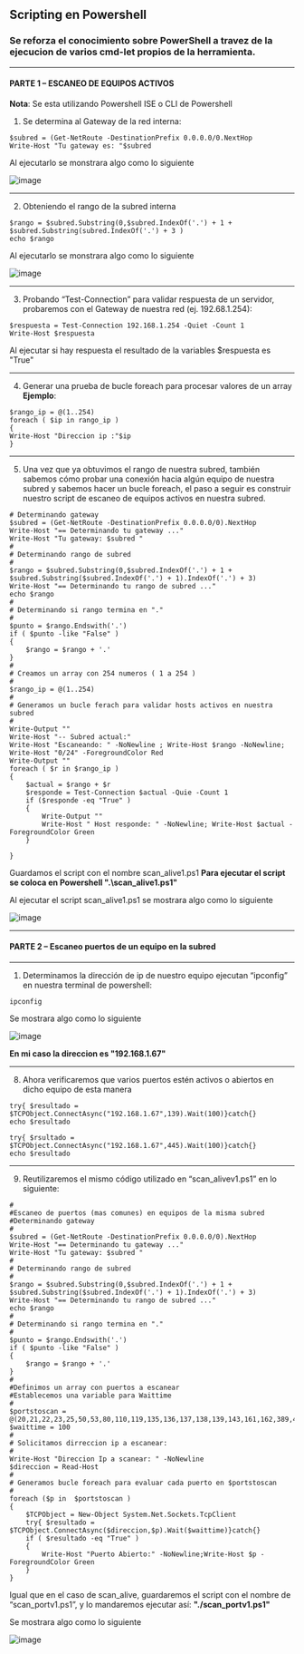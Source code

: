 ## Scripting en Powershell
### Se reforza el conocimiento sobre PowerShell a travez de la ejecucion de varios cmd-let propios de la herramienta.
___
#### PARTE 1 – ESCANEO DE EQUIPOS ACTIVOS
**Nota**: Se esta utilizando Powershell ISE o CLI de Powershell
1. Se determina al Gateway de la red interna: 
~~~
$subred = (Get-NetRoute -DestinationPrefix 0.0.0.0/0.NextHop
Write-Host "Tu gateway es: "$subred
~~~
Al ejecutarlo se monstrara algo como lo siguiente

![image](https://user-images.githubusercontent.com/111693854/204615043-fdab6fa2-edc4-44b9-a25e-0fba4e22ffa2.png)

___
2. Obteniendo el rango de la subred interna
~~~
$rango = $subred.Substring(0,$subred.IndexOf('.') + 1 + $subred.Substring(subred.IndexOf('.') + 3 )
echo $rango
~~~
Al ejecutarlo se monstrara algo como lo siguiente

![image](https://user-images.githubusercontent.com/111693854/204615135-49ac21ee-2f61-4cd2-ae93-056311a2631a.png)

___
3. Probando “Test-Connection” para validar respuesta de un servidor, probaremos con el
Gateway de nuestra red (ej. 192.68.1.254): 
~~~
$respuesta = Test-Connection 192.168.1.254 -Quiet -Count 1
Write-Host $respuesta
~~~
Al ejecutar si hay respuesta el resultado de la variables $respuesta es "True"

___
4. Generar una prueba de bucle foreach para procesar valores de un array
**Ejemplo**:
~~~
$rango_ip = @(1..254)
foreach ( $ip in rango_ip )
{
Write-Host "Direccion ip :"$ip
}
~~~

___
5. Una vez que ya obtuvimos el rango de nuestra subred, también sabemos cómo probar una
conexión hacia algún equipo de nuestra subred y sabemos hacer un bucle foreach, el paso a seguir es construir nuestro script de escaneo de equipos activos en nuestra subred.

~~~
# Determinando gateway 
$subred = (Get-NetRoute -DestinationPrefix 0.0.0.0/0).NextHop
Write-Host "== Determinando tu gateway ..."
Write-Host "Tu gateway: $subred " 
#
# Determinando rango de subred 
#
$rango = $subred.Substring(0,$subred.IndexOf('.') + 1 + $subred.Substring($subred.IndexOf('.') + 1).IndexOf('.') + 3)
Write-Host "== Determinando tu rango de subred ..."
echo $rango 
#
# Determinando si rango termina en "."
#
$punto = $rango.Endswith('.')
if ( $punto -like "False" )
{
	$rango = $rango + '.' 
}
#
# Creamos un array con 254 numeros ( 1 a 254 )
#
$rango_ip = @(1..254)
#
# Generamos un bucle ferach para validar hosts activos en nuestra subred
#
Write-Output ""
Write-Host "-- Subred actual:"
Write-Host "Escaneando: " -NoNewline ; Write-Host $rango -NoNewline; Write-Host "0/24" -ForegroundColor Red
Write-Output ""
foreach ( $r in $rango_ip ) 
{
	$actual = $rango + $r 
	$responde = Test-Connection $actual -Quie -Count 1
	if ($responde -eq "True" ) 
	{
		Write-Output ""
		Write-Host " Host responde: " -NoNewline; Write-Host $actual -ForegroundColor Green
	}

}
~~~
Guardamos el script con el nombre scan_alive1.ps1
**Para ejecutar el script se coloca en Powershell ".\scan_alive1.ps1"**

Al ejecutar el script scan_alive1.ps1 se mostrara algo como lo siguiente 

![image](https://user-images.githubusercontent.com/111693854/204619580-399734eb-4059-4e4f-a1cc-4786acdce345.png)

___

#### PARTE 2 – Escaneo puertos de un equipo en la subred
___
1. Determinamos la dirección de ip de nuestro equipo ejecutan “ipconfig” en nuestra terminal de powershell:
~~~
ipconfig
~~~
Se mostrara algo como lo siguiente 

![image](https://user-images.githubusercontent.com/111693854/204620392-398d3e45-8f40-45c2-a070-d71a64006a34.png)

**En mi caso la direccion es "192.168.1.67"**
___
8. Ahora verificaremos que varios puertos estén activos o abiertos en dicho equipo de esta manera
~~~
try{ $resultado = $TCPObject.ConnectAsync("192.168.1.67",139).Wait(100)}catch{}
echo $resultado
~~~

~~~
try{ $rsultado = $TCPObject.ConnectAsync("192.168.1.67",445).Wait(100)}catch{}
echo $resultado
~~~

___
9. Reutilizaremos el mismo código utilizado en “scan_alivev1.ps1” en lo siguiente:
~~~
#
#Escaneo de puertos (mas comunes) en equipos de la misma subred
#Determinando gateway 
#
$subred = (Get-NetRoute -DestinationPrefix 0.0.0.0/0).NextHop
Write-Host "== Determinando tu gateway ..."
Write-Host "Tu gateway: $subred " 
#
# Determinando rango de subred 
#
$rango = $subred.Substring(0,$subred.IndexOf('.') + 1 + $subred.Substring($subred.IndexOf('.') + 1).IndexOf('.') + 3)
Write-Host "== Determinando tu rango de subred ..."
echo $rango 
#
# Determinando si rango termina en "."
#
$punto = $rango.Endswith('.')
if ( $punto -like "False" )
{
	$rango = $rango + '.' 
}
#
#Definimos un array con puertos a escanear 
#Establecemos una variable para Waittime
#
$portstoscan = @(20,21,22,23,25,50,53,80,110,119,135,136,137,138,139,143,161,162,389,443,445,636,1025,1443,3389,5985,5986,8080,10000)
$waittime = 100
#
# Solicitamos dirreccion ip a escanear: 
#
Write-Host "Direccion Ip a scanear: " -NoNewline
$direccion = Read-Host
#
# Generamos bucle foreach para evaluar cada puerto en $portstoscan 
#
foreach ($p in  $portstoscan )
{
    $TCPObject = New-Object System.Net.Sockets.TcpClient
    try{ $resultado = $TCPObject.ConnectAsync($direccion,$p).Wait($waittime)}catch{}
    if ( $resultado -eq "True" )
    {
        Write-Host "Puerto Abierto:" -NoNewline;Write-Host $p -ForegroundColor Green
    }
}
~~~

Igual que en el caso de scan_alive, guardaremos el script con el nombre de
“scan_portv1.ps1”, y lo mandaremos ejecutar así: 
**"./scan_portv1.ps1"**

Se mostrara algo como lo siguiente

![image](https://user-images.githubusercontent.com/111693854/204624637-3ab3339c-db2f-472f-95e7-a555df80ec1d.png)

